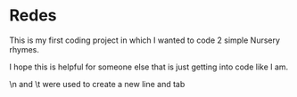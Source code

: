 # Redes
This is my first coding project in which I wanted to code 2 simple Nursery rhymes. 

I hope this is helpful for someone else that is just getting into code like I am. 

\n and \t were used to create a new line and tab 
